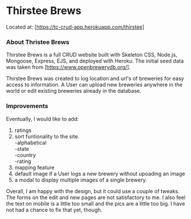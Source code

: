 # Thirstee Brews
Located at:  [https://tc-crud-app.herokuapp.com/thirstee]

### About Thristee Brews

Thirstee Brews is a full CRUD website built with Skeleton CSS, Node.js, Mongoose, Express, EJS, and 
deployed with Heroku.  The initial seed data was taken from [https://www.openbrewerydb.org/].

Thirstee Brews was created to log location and url's of breweries for easy access to information.
A User can upload new breweries anywhere in the world or edit existing breweries already in the 
database.

### Improvements
Eventually, I would like to add: 
  1. ratings  
  2. sort funtionality to the site.  
    -alphabetical  
    -state  
    -country  
    -rating  
  3. mapping feature  
  4. default image if a User logs a new brewery without upoading an image  
  5. a modal to display multiple images of a single brewery.  

Overall, I am happy with the design, but it could use a couple of tweaks.  The forms on the edit
and new pages are not satisfactory to me.  I also feel the text on mobile is a little too small
and the pics are a little too big.  I have not had a chance to fix that yet, though.
